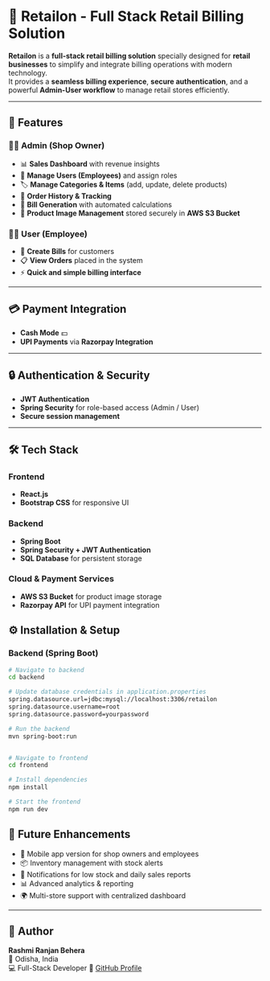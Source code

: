# 🛒 Retailon - Full Stack Retail Billing Solution  

**Retailon** is a **full-stack retail billing solution** specially designed for **retail businesses** to simplify and integrate billing operations with modern technology.  
It provides a **seamless billing experience**, **secure authentication**, and a powerful **Admin-User workflow** to manage retail stores efficiently.  

---

## 🚀 Features  

### 👨‍💼 Admin (Shop Owner)  
- 📊 **Sales Dashboard** with revenue insights  
- 👥 **Manage Users (Employees)** and assign roles  
- 🏷️ **Manage Categories & Items** (add, update, delete products)  
- 📑 **Order History & Tracking**  
- 🧾 **Bill Generation** with automated calculations  
- 📂 **Product Image Management** stored securely in **AWS S3 Bucket**  

### 👨‍🔧 User (Employee)  
- 🧾 **Create Bills** for customers  
- 📋 **View Orders** placed in the system  
- ⚡ **Quick and simple billing interface**  

---

## 💳 Payment Integration  
- **Cash Mode** 💵  
- **UPI Payments** via **Razorpay Integration**  

---

## 🔒 Authentication & Security  
- **JWT Authentication**  
- **Spring Security** for role-based access (Admin / User)  
- **Secure session management**  

---

## 🛠️ Tech Stack  

### Frontend  
- **React.js**  
- **Bootstrap CSS** for responsive UI  

### Backend  
- **Spring Boot**  
- **Spring Security + JWT Authentication**  
- **SQL Database** for persistent storage  

### Cloud & Payment Services  
- **AWS S3 Bucket** for product image storage  
- **Razorpay API** for UPI payment integration  


## ⚙️ Installation & Setup  

### Backend (Spring Boot)  
```bash
# Navigate to backend
cd backend

# Update database credentials in application.properties
spring.datasource.url=jdbc:mysql://localhost:3306/retailon
spring.datasource.username=root
spring.datasource.password=yourpassword

# Run the backend
mvn spring-boot:run


# Navigate to frontend
cd frontend

# Install dependencies
npm install

# Start the frontend
npm run dev

```
## 🔮 Future Enhancements  

- 📱 Mobile app version for shop owners and employees  
- 📦 Inventory management with stock alerts  
- 📢 Notifications for low stock and daily sales reports  
- 📊 Advanced analytics & reporting  
- 🌍 Multi-store support with centralized dashboard  

---

## 👤 Author  

**Rashmi Ranjan Behera**  
📍 Odisha, India  
💻 Full-Stack Developer
🔗 [GitHub Profile](https://github.com/Rashmi-2005-Ranjan)  
